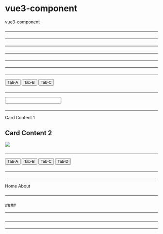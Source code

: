 # vue3-component
vue3-component

### <!-- #0-1. 전역 component 사용하는 예제 -->
<hr>  
<test-0-a></test-0-a>

### <!-- #0-2. 지역 component 사용하는 예제 -->
<hr>  
<test-0-b></test-0-b>

### <!-- #1. component에 props를 전달하는 예제 -->
<hr>  
<test-1 label="My Todo Item 1"></test-1>
<test-1 label="My Todo Item 2" v-bind:done="true"></test-1>

### <!-- #2-1. component에 props를 여러 개 전달하는 예제 -->
<hr>  
<test-2 name="Eric" age="25"></test-2>
<test-2 name="John"></test-2>
<test-2 ></test-2>

### <!-- #2-2. component에 data에 있는 값을 props로 전달하는 예제 --> 
<hr>     
<test-2 v-bind:name="animal"></test-2>

### <!-- #3. html 태그 내에 camelCase와 kebab-case로 속성명을 사용한 예제 -->
<hr>    
<test-3 v-bind:personAge="2"></test-3>
<test-3 v-bind:personAge="age"></test-3>
<test-3 person-age="5"></test-3>
<test-3 v-bind:person-age="29"></test-3>

### <!-- #4. 버튼 클릭에 따른 동적 컴포넌트를 보여주는 예제 -->  
<hr>  
<button v-on:click="activeTab = 'TabA'">Tab-A</button>
<button v-on:click="activeTab = 'TabB'">Tab-B</button>
<button v-on:click="activeTab = 'TabC'">Tab-C</button>
<test-4-a v-if="activeTab === 'TabA'"></test-4-a>
<test-4-b v-if="activeTab === 'TabB'"></test-4-b>
<test-4-c v-if="activeTab === 'TabC'"></test-4-c>

### <!-- #5. input 태그에서 v-model 디렉티브를 이용하여 컴포넌트 사이에서 값을 넘겨받는 것을 보여주는 예제 --> 
<hr>  
<input type="text" v-model="car">
<test-5 v-model="car"></test-5>

### <!-- #6. 컴포넌트에서 slot을 이용하여 하위 컴포넌트의 내용을 재정의하는 예제 --> 
<hr>  
<!-- <test-6 content="Card Content 1"></test-6>
<test-6 content="Card Content 2"/> -->
<test-6>Card Content 1</test-6>
<test-6><h2>Card Content 2</h2></test-6>
<test-6><img src="https://picsum.photos/200" /></test-6>
<test-6></test-6>

### <!-- #7. 컴포넌트에서 keepalive를 사용하여 컴포넌트의 전환이 있더라도 데이터를 유지할 수 있음을 보여주는 예제 --> 
<hr>  
<button v-on:click="activeTab2 = 'TabA'">Tab-A</button>
<button v-on:click="activeTab2 = 'TabB'">Tab-B</button>
<button v-on:click="activeTab2 = 'TabC'">Tab-C</button> 
<button v-on:click="activeTab2 = 'TabD'">Tab-D</button> 
<test-7-a v-if="activeTab2 === 'TabA'"></test-7-a>
<test-7-b v-if="activeTab2 === 'TabB'"></test-7-b>
<keep-alive>
  <test-7-c v-if="activeTab2 === 'TabC'"></test-7-c>
</keep-alive> 
<test-7-c v-if="activeTab2 === 'TabD'"></test-7-c>

### <!-- #8. 부모와 자식 컴포넌트를 보여주는 예제 --> 
<hr>
<test-8-a></test-8-a>

### <!-- #9. 컴포넌트와 라우터를 이용한 예제 --> 
<hr>
<div id="nav">
  <router-link to="/">Home</router-link>
  <router-link to="/about">About</router-link>
</div>
<router-view></router-view>

### <!-- #10-1. 비동기 컴포넌트 예제 1 --> 
<hr>
<test-10-a></test-10-a>

### <!-- #10-2. 비동기 컴포넌트 예제 2 --> 
####<!-- composition API = 컴포넌트의 로직을 개선하는 API -->
<hr>
<test-10-b></test-10-b>

## <!-- 컴포넌트 2차 자료 -->
### <!-- #11. 부모 컴포넌트에서 자식 컴포넌트를 참조하는 기능 -->
<hr>
<test-11-a></test-11-a>

### <!-- #12. once를 이용하여 캐시를 한 번만 호출하게 함 -->
<hr>
<test-12 v-once v-bind:receive="line"></test-12>
